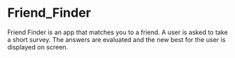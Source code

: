 # Friend_Finder

Friend Finder is an app that matches you to a friend. A user is asked to take a short survey.
The answers are evaluated and the new best for the user is displayed on screen. 

